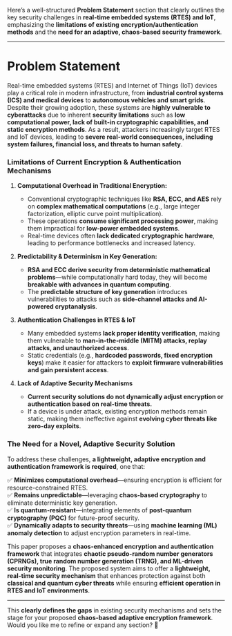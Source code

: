 Here’s a well-structured **Problem Statement** section that clearly outlines the key security challenges in **real-time embedded systems (RTES) and IoT**, emphasizing the **limitations of existing encryption/authentication methods** and the **need for an adaptive, chaos-based security framework**.

---

# **Problem Statement**

Real-time embedded systems (RTES) and Internet of Things (IoT) devices play a critical role in modern infrastructure, from **industrial control systems (ICS) and medical devices** to **autonomous vehicles and smart grids**. Despite their growing adoption, these systems are **highly vulnerable to cyberattacks** due to inherent **security limitations** such as **low computational power, lack of built-in cryptographic capabilities, and static encryption methods**. As a result, attackers increasingly target RTES and IoT devices, leading to **severe real-world consequences, including system failures, financial loss, and threats to human safety**.

### **Limitations of Current Encryption & Authentication Mechanisms**

1. **Computational Overhead in Traditional Encryption:**
    
    - Conventional cryptographic techniques like **RSA, ECC, and AES** rely on **complex mathematical computations** (e.g., large integer factorization, elliptic curve point multiplication).
    - These operations **consume significant processing power**, making them impractical for **low-power embedded systems**.
    - Real-time devices often **lack dedicated cryptographic hardware**, leading to performance bottlenecks and increased latency.
2. **Predictability & Determinism in Key Generation:**
    
    - **RSA and ECC derive security from deterministic mathematical problems**—while computationally hard today, they will become **breakable with advances in quantum computing**.
    - The **predictable structure of key generation** introduces vulnerabilities to attacks such as **side-channel attacks and AI-powered cryptanalysis**.
3. **Authentication Challenges in RTES & IoT**
    
    - Many embedded systems **lack proper identity verification**, making them vulnerable to **man-in-the-middle (MITM) attacks, replay attacks, and unauthorized access**.
    - Static credentials (e.g., **hardcoded passwords, fixed encryption keys**) make it easier for attackers to **exploit firmware vulnerabilities and gain persistent access**.
4. **Lack of Adaptive Security Mechanisms**
    
    - **Current security solutions do not dynamically adjust encryption or authentication based on real-time threats.**
    - If a device is under attack, existing encryption methods remain static, making them ineffective against **evolving cyber threats like zero-day exploits**.

### **The Need for a Novel, Adaptive Security Solution**

To address these challenges, **a lightweight, adaptive encryption and authentication framework is required**, one that:

✅ **Minimizes computational overhead**—ensuring encryption is efficient for resource-constrained RTES.  
✅ **Remains unpredictable**—leveraging **chaos-based cryptography** to eliminate deterministic key generation.  
✅ **Is quantum-resistant**—integrating elements of **post-quantum cryptography (PQC)** for future-proof security.  
✅ **Dynamically adapts to security threats**—using **machine learning (ML) anomaly detection** to adjust encryption parameters in real-time.

This paper proposes a **chaos-enhanced encryption and authentication framework** that integrates **chaotic pseudo-random number generators (CPRNGs), true random number generation (TRNG), and ML-driven security monitoring**. The proposed system aims to offer a **lightweight, real-time security mechanism** that enhances protection against both **classical and quantum cyber threats** while ensuring **efficient operation in RTES and IoT environments**.

---

This **clearly defines the gaps** in existing security mechanisms and sets the stage for your proposed **chaos-based adaptive encryption framework**. Would you like me to refine or expand any section? 🚀